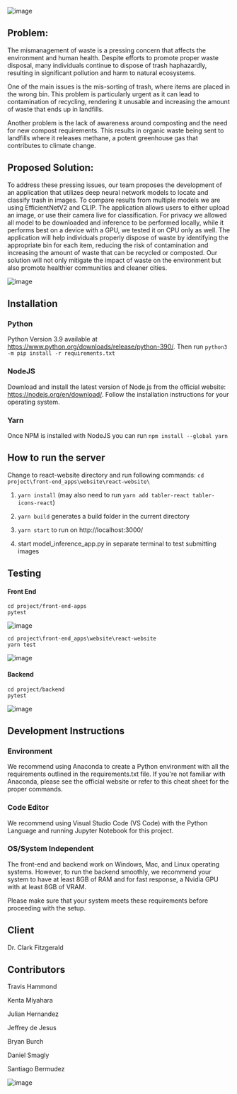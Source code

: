 ![image](https://user-images.githubusercontent.com/39971693/232920379-6389abe8-5b61-4448-8dcc-5bc3ec5e1cd7.png)

## Problem:

The mismanagement of waste is a pressing concern that affects the environment and human health. Despite efforts to promote proper waste disposal, many individuals continue to dispose of trash haphazardly, resulting in significant pollution and harm to natural ecosystems.

One of the main issues is the mis-sorting of trash, where items are placed in the wrong bin. This problem is particularly urgent as it can lead to contamination of recycling, rendering it unusable and increasing the amount of waste that ends up in landfills.

Another problem is the lack of awareness around composting and the need for new compost requirements. This results in organic waste being sent to landfills where it releases methane, a potent greenhouse gas that contributes to climate change.

## Proposed Solution:

To address these pressing issues, our team proposes the development of an application that utilizes deep neural network models to locate and classify trash in images. To compare results from multiple models we are using EfficientNetV2 and CLIP. The application allows users to either upload an image, or use their camera live for classification. For privacy we allowed all model to be downloaded and inference to be performed locally, while it performs best on a device with a GPU, we tested it on CPU only as well. The application will help individuals properly dispose of waste by identifying the appropriate bin for each item, reducing the risk of contamination and increasing the amount of waste that can be recycled or composted. Our solution will not only mitigate the impact of waste on the environment but also promote healthier communities and cleaner cities.

![image](https://user-images.githubusercontent.com/39971693/232918769-e3da0eeb-07ef-4e7b-abe6-251e3450ef8a.png)

## Installation

### Python 

Python Version 3.9 available at https://www.python.org/downloads/release/python-390/. Then run ```python3 -m pip install -r requirements.txt```

### NodeJS 

Download and install the latest version of Node.js from the official website: https://nodejs.org/en/download/. Follow the installation instructions for your operating system.

### Yarn

Once NPM is installed with NodeJS you can run
```npm install --global yarn```

## How to run the server

Change to react-website directory and run following commands:
```cd project\front-end_apps\website\react-website\```

1. `yarn install` (may also need to run `yarn add tabler-react tabler-icons-react`)

2. `yarn build` generates a build folder in the current directory

2. `yarn start` to run on http://localhost:3000/

3. start model_inference_app.py in separate terminal to test submitting images


## Testing
#### Front End
```
cd project/front-end-apps
pytest
```

![image](https://user-images.githubusercontent.com/39971693/232919996-99350a1e-305a-4129-ae45-52511b1debb3.png)

```
cd project\front-end_apps\website\react-website
yarn test
```

![image](https://user-images.githubusercontent.com/39971693/232924965-5f8c446e-5adc-4520-b1f3-067fbd0cf3db.png)


#### Backend
```
cd project/backend
pytest
```
![image](https://user-images.githubusercontent.com/39971693/232920270-739e8288-9244-4b6f-b444-d81e917d336e.png)

## Development Instructions

### Environment
We recommend using Anaconda to create a Python environment with all the requirements outlined in the requirements.txt file. If you're not familiar with Anaconda, please see the official website or refer to this cheat sheet for the proper commands.

### Code Editor
We recommend using Visual Studio Code (VS Code) with the Python Language and running Jupyter Notebook for this project.

### OS/System Independent
The front-end and backend work on Windows, Mac, and Linux operating systems. However, to run the backend smoothly, we recommend your system to have at least 8GB of RAM and for fast response, a Nvidia GPU with at least 8GB of VRAM.

Please make sure that your system meets these requirements before proceeding with the setup.

## Client

Dr. Clark Fitzgerald

## Contributors

Travis Hammond
⁢

Kenta Miyahara
⁢

Julian Hernandez
⁢

Jeffrey de Jesus
⁢

Bryan Burch
⁢

Daniel Smagly
⁢

Santiago Bermudez

![image](https://user-images.githubusercontent.com/39971693/232920553-e0294477-c6a2-4bb7-aa7c-44de416e9c5a.png)


